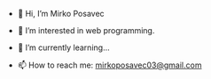 - 👋 Hi, I’m Mirko Posavec
- 👀 I’m interested in web programming.
- 🌱 I’m currently learning...

- 📫 How to reach me: mirkoposavec03@gmail.com

<!---
Mirkos1795/Mirkos1795 is a ✨ special ✨ repository because its `README.md` (this file) appears on your GitHub profile.
You can click the Preview link to take a look at your changes.
--->
